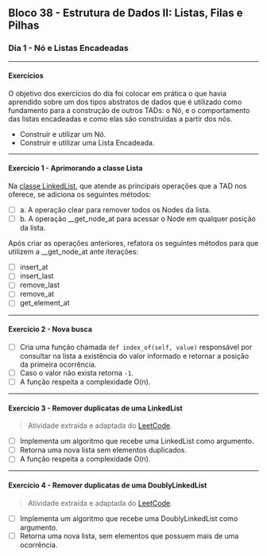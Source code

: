 ## Bloco 38 - Estrutura de Dados II: Listas, Filas e Pilhas

### Dia 1 -  Nó e Listas Encadeadas

---

#### Exercícios

O objetivo dos exercícios do dia foi colocar em prática o que havia aprendido sobre um dos tipos abstratos de dados que é utilizado como fundamento para a construção de outros TADs: o Nó, e o comportamento das listas encadeadas e como elas são construídas a partir dos nós.

- Construir e utilizar um Nó.
- Construir e utilizar uma Lista Encadeada.

---

#### Exercício 1 - Aprimorando a classe Lista

Na [classe LinkedList](./linked_list_content.py), que atende as principais operações que a TAD nos oferece, se adiciona os seguintes métodos:

- [ ] a. A operação clear para remover todos os Nodes da lista.
- [ ] b. A operação __get_node_at para acessar o Node em qualquer posição da lista.

Após criar as operações anteriores, refatora os seguintes métodos para que utilizem a __get_node_at ante iterações:

- [ ] insert_at
- [ ] insert_last
- [ ] remove_last
- [ ] remove_at
- [ ] get_element_at

---

#### Exercício 2 - Nova busca

- [ ] Cria uma função chamada `def index_of(self, value)` responsável por consultar na lista a existência do valor informado e retornar a posição da primeira ocorrência.
- [ ] Caso o valor não exista retorna `-1`.
- [ ] A função respeita a complexidade O(n).

---

#### Exercício 3 - Remover duplicatas de uma LinkedList

 > Atividade extraída e adaptada do [LeetCode](https://leetcode.com/problems/remove-duplicates-from-sorted-list/).

- [ ] Implementa um algoritmo que recebe uma LinkedList como argumento.
- [ ] Retorna uma nova lista sem elementos duplicados.
- [ ] A função respeita a complexidade O(n).

---

#### Exercício 4 - Remover duplicatas de uma DoublyLinkedList

> Atividade extraída e adaptada do [LeetCode](https://leetcode.com/problems/remove-duplicates-from-sorted-list-ii/).

- [ ] Implementa um algoritmo que recebe uma DoublyLinkedList como argumento.
- [ ] Retorna uma nova lista, sem elementos que possuem mais de uma ocorrência.
